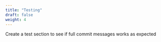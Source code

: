 ```yaml
---
title: "Testing"
draft: false
weight: 4
---
```


Create a test section to see if full commit messages works as expected
